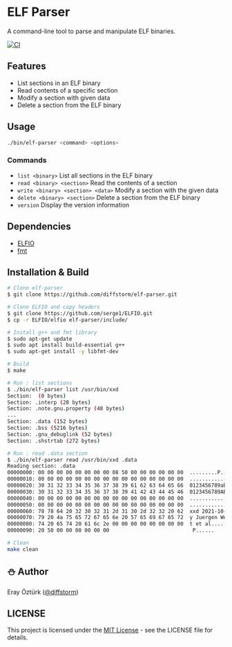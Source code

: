 # ELF Parser

A command-line tool to parse and manipulate ELF binaries.

[![CI](https://github.com/diffstorm/elf-parser/actions/workflows/c-cpp.yml/badge.svg)](https://github.com/diffstorm/elf-parser/actions/workflows/c-cpp.yml)

## Features
- List sections in an ELF binary
- Read contents of a specific section
- Modify a section with given data
- Delete a section from the ELF binary

## Usage
```sh
./bin/elf-parser <command> <options>
```

### Commands
- `list <binary>` List all sections in the ELF binary
- `read <binary> <section>` Read the contents of a section
- `write <binary> <section> <data>` Modify a section with the given data
- `delete <binary> <section>` Delete a section from the ELF binary
- `version` Display the version information

## Dependencies
- [ELFIO](https://github.com/serge1/ELFIO)
- [fmt](https://github.com/fmtlib/fmt)

## Installation & Build
```sh
# Clone elf-parser
$ git clone https://github.com/diffstorm/elf-parser.git

# Clone ELFIO and copy headers
$ git clone https://github.com/serge1/ELFIO.git
$ cp -r ELFIO/elfio elf-parser/include/

# Install g++ and fmt library
$ sudo apt-get update
$ sudo apt install build-essential g++
$ sudo apt-get install -y libfmt-dev

# Build
$ make

# Run : list sections
$ ./bin/elf-parser list /usr/bin/xxd
Section:  (0 bytes)
Section: .interp (28 bytes)
Section: .note.gnu.property (48 bytes)
...
Section: .data (152 bytes)
Section: .bss (5216 bytes)
Section: .gnu_debuglink (52 bytes)
Section: .shstrtab (272 bytes)

# Run : read .data section
$ ./bin/elf-parser read /usr/bin/xxd .data
Reading section: .data
00000000: 00 00 00 00 00 00 00 00 08 50 00 00 00 00 00 00  .........P......
00000010: 00 00 00 00 00 00 00 00 00 00 00 00 00 00 00 00  ................
00000020: 30 31 32 33 34 35 36 37 38 39 61 62 63 64 65 66  0123456789abcdef
00000030: 30 31 32 33 34 35 36 37 38 39 41 42 43 44 45 46  0123456789ABCDEF
00000040: 00 00 00 00 00 00 00 00 00 00 00 00 00 00 00 00  ................
00000050: 00 00 00 00 00 00 00 00 00 00 00 00 00 00 00 00  ................
00000060: 78 78 64 20 32 30 32 31 2d 31 30 2d 32 32 20 62  xxd 2021-10-22 b
00000070: 79 20 4a 75 65 72 67 65 6e 20 57 65 69 67 65 72  y Juergen Weiger
00000080: 74 20 65 74 20 61 6c 2e 00 00 00 00 00 00 00 00  t et al.........
00000090: 20 50 00 00 00 00 00 00                           P......

# Clean
make clean
```

## :snowman: Author
Eray Öztürk ([@diffstorm](https://github.com/diffstorm))

## LICENSE
This project is licensed under the [MIT License](LICENSE) - see the LICENSE file for details.
